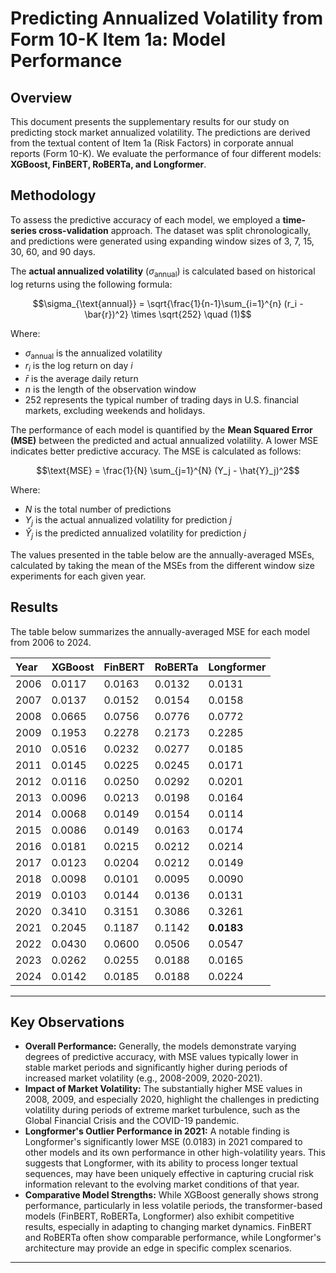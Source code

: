 # **Predicting Annualized Volatility from Form 10-K Item 1a: Model Performance**

## **Overview**

This document presents the supplementary results for our study on predicting stock market annualized volatility. The predictions are derived from the textual content of Item 1a (Risk Factors) in corporate annual reports (Form 10-K). We evaluate the performance of four different models: **XGBoost, FinBERT, RoBERTa, and Longformer**.

## **Methodology**

To assess the predictive accuracy of each model, we employed a **time-series cross-validation** approach. The dataset was split chronologically, and predictions were generated using expanding window sizes of 3, 7, 15, 30, 60, and 90 days.

The **actual annualized volatility** ($\sigma_{\text{annual}}$) is calculated based on historical log returns using the following formula:

$$\sigma_{\text{annual}} = \sqrt{\frac{1}{n-1}\sum_{i=1}^{n} (r_i - \bar{r})^2} \times \sqrt{252} \quad (1)$$

Where:
* $\sigma_{\text{annual}}$ is the annualized volatility
* $r_i$ is the log return on day $i$
* $\bar{r}$ is the average daily return
* $n$ is the length of the observation window
* $252$ represents the typical number of trading days in U.S. financial markets, excluding weekends and holidays.

The performance of each model is quantified by the **Mean Squared Error (MSE)** between the predicted and actual annualized volatility. A lower MSE indicates better predictive accuracy. The MSE is calculated as follows:

$$\text{MSE} = \frac{1}{N} \sum_{j=1}^{N} (Y_j - \hat{Y}_j)^2$$

Where:
* $N$ is the total number of predictions
* $Y_j$ is the actual annualized volatility for prediction $j$
* $\hat{Y}_j$ is the predicted annualized volatility for prediction $j$

The values presented in the table below are the annually-averaged MSEs, calculated by taking the mean of the MSEs from the different window size experiments for each given year.

## **Results**

The table below summarizes the annually-averaged MSE for each model from 2006 to 2024.

<div align="center">

| Year | XGBoost | FinBERT | RoBERTa | Longformer |
| :--- | :------ | :------ | :------ | :--------- |
| 2006 | 0.0117 | 0.0163 | 0.0132 | 0.0131 |
| 2007 | 0.0137 | 0.0152 | 0.0154 | 0.0158 |
| 2008 | 0.0665 | 0.0756 | 0.0776 | 0.0772 |
| 2009 | 0.1953 | 0.2278 | 0.2173 | 0.2285 |
| 2010 | 0.0516 | 0.0232 | 0.0277 | 0.0185 |
| 2011 | 0.0145 | 0.0225 | 0.0245 | 0.0171 |
| 2012 | 0.0116 | 0.0250 | 0.0292 | 0.0201 |
| 2013 | 0.0096 | 0.0213 | 0.0198 | 0.0164 |
| 2014 | 0.0068 | 0.0149 | 0.0154 | 0.0114 |
| 2015 | 0.0086 | 0.0149 | 0.0163 | 0.0174 |
| 2016 | 0.0181 | 0.0215 | 0.0212 | 0.0214 |
| 2017 | 0.0123 | 0.0204 | 0.0212 | 0.0149 |
| 2018 | 0.0098 | 0.0101 | 0.0095 | 0.0090 |
| 2019 | 0.0103 | 0.0144 | 0.0136 | 0.0131 |
| 2020 | 0.3410 | 0.3151 | 0.3086 | 0.3261 |
| 2021 | 0.2045 | 0.1187 | 0.1142 | **0.0183** |
| 2022 | 0.0430 | 0.0600 | 0.0506 | 0.0547 |
| 2023 | 0.0262 | 0.0255 | 0.0188 | 0.0165 |
| 2024 | 0.0142 | 0.0185 | 0.0188 | 0.0224 |
---
</div>



## **Key Observations**

* **Overall Performance:** Generally, the models demonstrate varying degrees of predictive accuracy, with MSE values typically lower in stable market periods and significantly higher during periods of increased market volatility (e.g., 2008-2009, 2020-2021).
* **Impact of Market Volatility:** The substantially higher MSE values in 2008, 2009, and especially 2020, highlight the challenges in predicting volatility during periods of extreme market turbulence, such as the Global Financial Crisis and the COVID-19 pandemic.
* **Longformer's Outlier Performance in 2021:** A notable finding is Longformer's significantly lower MSE (0.0183) in 2021 compared to other models and its own performance in other high-volatility years. This suggests that Longformer, with its ability to process longer textual sequences, may have been uniquely effective in capturing crucial risk information relevant to the evolving market conditions of that year.
* **Comparative Model Strengths:** While XGBoost generally shows strong performance, particularly in less volatile periods, the transformer-based models (FinBERT, RoBERTa, Longformer) also exhibit competitive results, especially in adapting to changing market dynamics. FinBERT and RoBERTa often show comparable performance, while Longformer's architecture may provide an edge in specific complex scenarios.

---